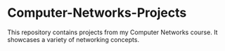 # Computer-Networks-Projects
This repository contains projects from my Computer Networks course. It showcases a variety of networking concepts.

